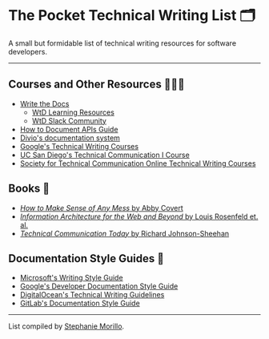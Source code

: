 # The Pocket Technical Writing List 🗂
A small but formidable list of technical writing resources for software developers.

---
## Courses and Other Resources 👨🏾‍💻
- [Write the Docs](https://www.writethedocs.org)
  - [WtD Learning Resources](https://www.writethedocs.org/about/learning-resources/)
  - [WtD Slack Community](https://www.writethedocs.org/slack/)
- [How to Document APIs Guide](https://idratherbewriting.com/learnapidoc/)
- [Divio's documentation system](https://documentation.divio.com/)
- [Google's Technical Writing Courses](https://developers.google.com/tech-writing)
- [UC San Diego's Technical Communication I Course](https://extension.ucsd.edu/courses-and-programs/technical-communication-i)
- [Society for Technical Communication Online Technical Writing Courses](https://www.stc.org/education/online-courses/)

## Books 📕
- [_How to Make Sense of Any Mess_ by Abby Covert](https://www.amazon.com/How-Make-Sense-Any-Mess/dp/1500615994)
- [_Information Architecture for the Web and Beyond_ by Louis Rosenfeld et. al.](https://www.amazon.com/dp/B015D78JV6/ref=cm_sw_r_tw_dp_U_x_VfYSEbV3F80K4)
- [_Technical Communication Today_ by Richard Johnson-Sheehan](https://www.amazon.com/gp/product/0205171192/ref=dbs_a_def_rwt_bibl_vppi_i6)

## Documentation Style Guides 📝
- [Microsoft's Writing Style Guide](https://docs.microsoft.com/en-us/style-guide/welcome/)
- [Google's Developer Documentation Style Guide](https://developers.google.com/style)
- [DigitalOcean's Technical Writing Guidelines](https://www.digitalocean.com/community/tutorials/digitalocean-s-technical-writing-guidelines)
- [GitLab's Documentation Style Guide](https://docs.gitlab.com/ee/development/documentation/styleguide.html)

---
List compiled by [Stephanie Morillo](https://www.stephaniemorillo.co/links).
